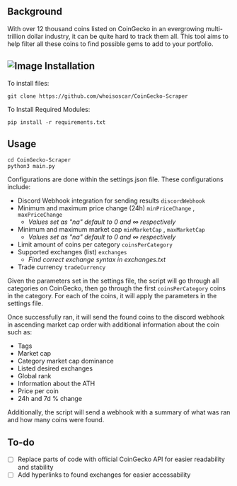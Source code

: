 **Background**
--
With over 12 thousand coins listed on CoinGecko in an evergrowing multi-trillion dollar industry, it can be quite hard to track them all. This tool aims to help filter all these coins to find possible gems to add to your portfolio.

![Image](https://i.imgur.com/Cbxpozv.png)
**Installation**
--
To install files:
`````
git clone https://github.com/whoisoscar/CoinGecko-Scraper
`````
To Install Required Modules:
`````
pip install -r requirements.txt
`````

**Usage**
--
`````
cd CoinGecko-Scraper
python3 main.py
`````
Configurations are done within the settings.json file.
These configurations include:

* Discord Webhook integration for sending results `discordWebhook`
* Minimum and maximum price change (24h) `minPriceChange` , `maxPriceChange`
    * *Values set as "na" default to 0 and ∞ respectively*
* Minimum and maximum market cap `minMarketCap` , `maxMarketCap`
    * *Values set as "na" default to 0 and ∞ respectively*
* Limit amount of coins per category `coinsPerCategory`
* Supported exchanges (list) `exchanges`
    * *Find correct exchange syntax in exchanges.txt*
* Trade currency `tradeCurrency`

Given the parameters set in the settings file, the script will go through all categories on CoinGecko, then go through the first `coinsPerCategory` coins in the category. For each of the coins, it will apply the parameters in the settings file.

Once successfully ran, it will send the found coins to the discord webhook in ascending market cap order with additional information about the coin such as:
* Tags
* Market cap
* Category market cap dominance
* Listed desired exchanges
* Global rank
* Information about the ATH
* Price per coin
* 24h and 7d % change

Additionally, the script will send a webhook with a summary of what was ran and how many coins were found.

**To-do**
--
- [ ] Replace parts of code with official CoinGecko API for easier readability and stability
- [ ] Add hyperlinks to found exchanges for easier accessability
